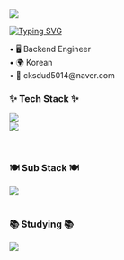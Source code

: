 <!--타이틀 부분-->
<div align="left">
  <img src="https://capsule-render.vercel.app/api?type=rounded&color=e8ff75&height=200&section=header&text=I'm%20steamedEggMaster&fontSize=60&fontColor=006400&stroke=FFFFFF&desc=YumYum🥄&descSize=20&descAlign=20&descAlignY=70" />
</div>

[![Typing SVG](https://readme-typing-svg.demolab.com/?lines=First+line+of+text;Second+line+of+text)](https://git.io/typing-svg)
<div align="left">
  <text> • 🖥 Backend Engineer </text>
  <br>
  <text> • 🌍 Korean </text>
  <br>
  <text> • 💌 cksdud5014@naver.com </text>
</div>

<!--내용 부분-->
<h3 align="left">✨ Tech Stack ✨</h3>

<p align="left">
  <a href="https://skillicons.dev">
    <img src="https://skillicons.dev/icons?i=java,idea,spring,mysql,redis,nginx" />
  </a>
  <br>
  <a href="https://skillicons.dev">
    <img src="https://skillicons.dev/icons?i=aws,docker,github,jenkins,linux" />
  </a>
</p>
<br>
<h3 align="left">🍽 Sub Stack 🍽</h3>
<div align="left">
  <a href="https://skillicons.dev">
    <img src="https://skillicons.dev/icons?i=nodejs,python" />
  </a>
</div>
<br>
<h3 align="left">📚 Studying 📚</h3>
<div align="left">
  <a href="https://skillicons.dev">
    <img src="https://skillicons.dev/icons?i=githubactions" />
  </a>
</div>
